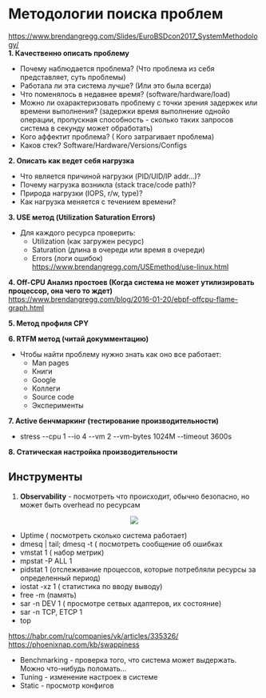 # Методологии поиска проблем
https://www.brendangregg.com/Slides/EuroBSDcon2017_SystemMethodology/       
**1. Качественно описать проблему**    
- Почему наблюдается проблема? (Что проблема из себя представляет, суть проблемы)
- Работала ли эта система лучше? (Или это была всегда)
- Что поменялось в недавнее время? (software/hardware/load)
- Можно ли охарактеризовать проблему с точки зрения задержек или времени выполнения? (задержки время выполнение однойо операции, пропускная способность - сколько таких запросов система в секунду может обработать)
- Кого аффектит проблема? ( Кого затрагивает проблема)
- Каков стек? Software/Hardware/Versions/Configs

**2. Описать как ведет себя нагрузка**     
- Что является причиной нагрузки (PID/UID/IP addr…)?
- Почему нагрузка возникла (stack trace/code path)?
- Природа нагрузки (IOPS, r/w, type)?
- Как нагрузка меняется с течением времени?


**3. USE метод (Utilization Saturation Errors)**     
- Для каждого ресурса проверить:
   - Utilization (как загружен ресурс)
   - Saturation (длина в очереди или время в очереди)
   - Errors (логи ошибок)    
https://www.brendangregg.com/USEmethod/use-linux.html      

**4. Off-CPU Анализ простоев (Когда система не может утилизировать процессор, она чего то ждет)**         
https://www.brendangregg.com/blog/2016-01-20/ebpf-offcpu-flame-graph.html   
   
**5. Метод профиля CPY**     

**6. RTFM метод (читай докумментацию)**     
- Чтобы найти проблему нужно знать как оно все работает:
   - Man pages
   - Книги
   - Google
   - Коллеги
   - Source code
   - Эксперименты       

**7. Active бенчмаркинг (тестирование производительности)**     
-  stress --cpu 1 --io 4 --vm 2 --vm-bytes 1024M --timeout 3600s    

**8. Статическая настройка производительности**

## Инструменты
1. **Observability** - посмотреть что происходит, обычно безопасно, но может быть overhead по ресурсам

<p align="center">
<image src="https://github.com/LLlMEJIb87/LINUX/blob/main/%D0%9C%D0%BE%D0%BD%D0%B8%D1%82%D0%BE%D1%80%D0%B8%D0%BD%D0%B3/Picture/observability_base.png">
</p>        

- Uptime ( посмотреть сколько система работает)
- dmesq | tail; dmesq -t ( посмотреть сообщение об ошибках
- vmstat 1 ( набор метрик)
- mpstat -P ALL 1
- pidstat 1 (отслеживание процессов, которые потребляли ресурсы за определенный период)
- iostat -xz 1 ( статистика по вводу выводу)
- free -m (память)
- sar -n DEV 1 ( просмотре сетвых адаптеров, их состояние)
- sar -n TCP, ETCP 1
- top
  

https://habr.com/ru/companies/vk/articles/335326/     
https://phoenixnap.com/kb/swappiness

- Benchmarking - проверка того, что система может выдержать. Можно что-нибудь поломать…
- Tuning - изменение настроек в системе
- Static - просмотр конфигов
